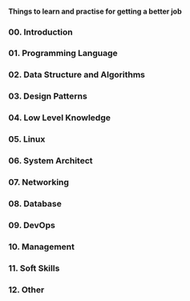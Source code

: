 #### Things to learn and practise for getting a better job

### 00. Introduction

### 01. Programming Language

### 02. Data Structure and Algorithms

### 03. Design Patterns

### 04. Low Level Knowledge

### 05. Linux

### 06. System Architect

### 07. Networking

### 08. Database

### 09. DevOps

### 10. Management

### 11. Soft Skills

### 12. Other
